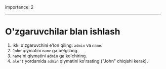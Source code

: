 importance: 2

---

# O'zgaruvchilar blan ishlash

1. Ikki o'zgaruvchini e'lon qiling: `admin` va `name`.
2. `John` qiymatini `name` ga belgilang.
3. `name` ni qiymatini `admin` ga ko'chiring.
4. `alert` yordamida `admin` qiymatini ko'rsating ("John" chiqishi kerak).
